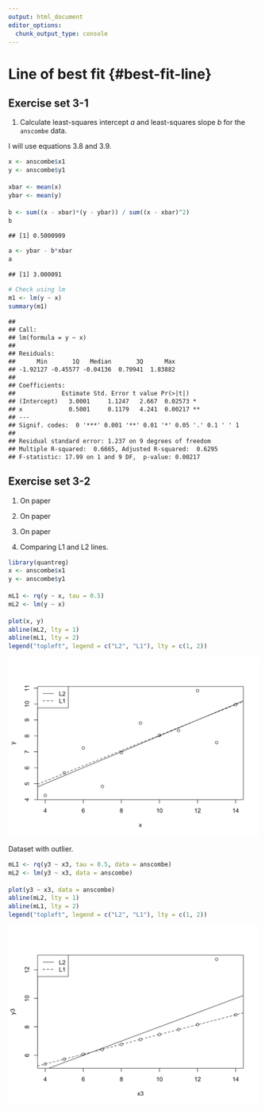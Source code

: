 ```yaml
---
output: html_document
editor_options: 
  chunk_output_type: console
---
```




# Line of best fit {#best-fit-line}



## Exercise set 3-1

1. Calculate least-squares intercept *a* and least-squares slope *b* for the `anscombe` data. 

I will use equations 3.8 and 3.9. 


```r
x <- anscombe$x1
y <- anscombe$y1

xbar <- mean(x)
ybar <- mean(y)

b <- sum((x - xbar)*(y - ybar)) / sum((x - xbar)^2)
b
```

```
## [1] 0.5000909
```

```r
a <- ybar - b*xbar
a
```

```
## [1] 3.000091
```

```r
# Check using lm
m1 <- lm(y ~ x)
summary(m1)
```

```
## 
## Call:
## lm(formula = y ~ x)
## 
## Residuals:
##      Min       1Q   Median       3Q      Max 
## -1.92127 -0.45577 -0.04136  0.70941  1.83882 
## 
## Coefficients:
##             Estimate Std. Error t value Pr(>|t|)   
## (Intercept)   3.0001     1.1247   2.667  0.02573 * 
## x             0.5001     0.1179   4.241  0.00217 **
## ---
## Signif. codes:  0 '***' 0.001 '**' 0.01 '*' 0.05 '.' 0.1 ' ' 1
## 
## Residual standard error: 1.237 on 9 degrees of freedom
## Multiple R-squared:  0.6665,	Adjusted R-squared:  0.6295 
## F-statistic: 17.99 on 1 and 9 DF,  p-value: 0.00217
```

## Exercise set 3-2

1. On paper

2. On paper

3. On paper

4. Comparing L1 and L2 lines. 


```r
library(quantreg)
x <- anscombe$x1
y <- anscombe$y1

mL1 <- rq(y ~ x, tau = 0.5)
mL2 <- lm(y ~ x)

plot(x, y)
abline(mL2, lty = 1)
abline(mL1, lty = 2)
legend("topleft", legend = c("L2", "L1"), lty = c(1, 2))
```

<img src="03_best-fit-line_files/figure-html/unnamed-chunk-2-1.png" width="672" />

Dataset with outlier. 


```r
mL1 <- rq(y3 ~ x3, tau = 0.5, data = anscombe)
mL2 <- lm(y3 ~ x3, data = anscombe)

plot(y3 ~ x3, data = anscombe)
abline(mL2, lty = 1)
abline(mL1, lty = 2)
legend("topleft", legend = c("L2", "L1"), lty = c(1, 2))
```

<img src="03_best-fit-line_files/figure-html/unnamed-chunk-3-1.png" width="672" />
